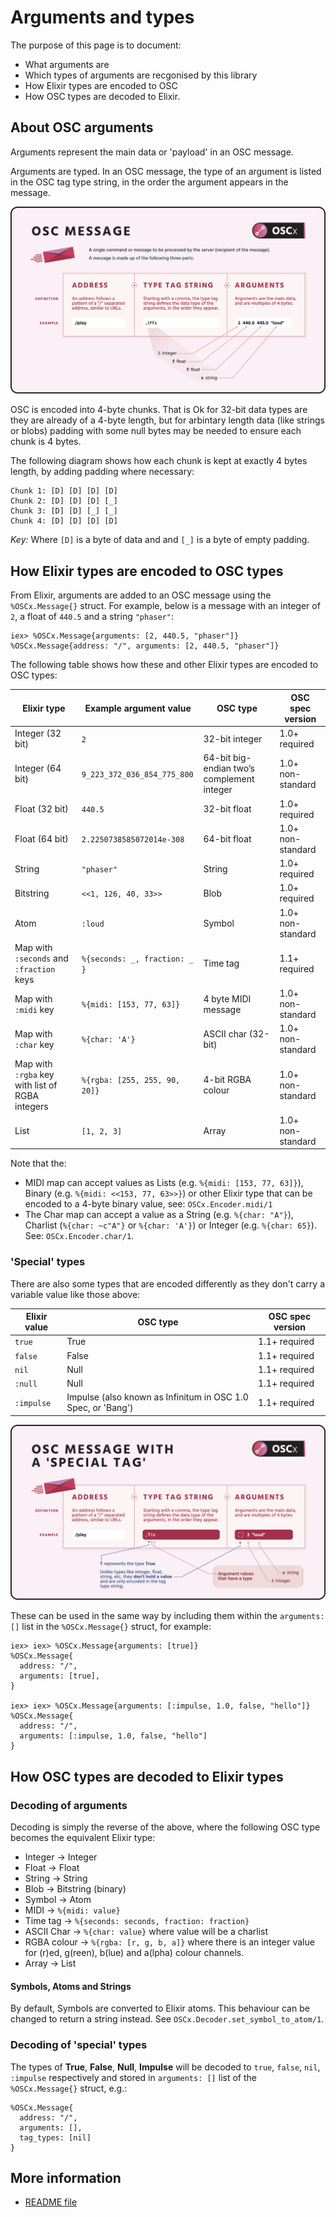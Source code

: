 # Arguments and types

The purpose of this page is to document:

- What arguments are
- Which types of arguments are recgonised by this library
- How Elixir types are encoded to OSC
- How OSC types are decoded to Elixir.

## About OSC arguments
Arguments represent the main data or 'payload' in an OSC message.

Arguments are typed. In an OSC message, the type of an argument is listed in the OSC tag type string, in the order the argument appears in the message.

![OSC message diagram](assets/osc-message.png)

OSC is encoded into 4-byte chunks. That is Ok for 32-bit data types are they are already of a 4-byte length, but for arbintary length data (like strings or blobs) padding with some null bytes may be needed to ensure each chunk is 4 bytes. 

The following diagram shows how each chunk is kept at exactly 4 bytes length, by adding padding where necessary:
```
Chunk 1: [D] [D] [D] [D]
Chunk 2: [D] [D] [D] [_]
Chunk 3: [D] [D] [_] [_]
Chunk 4: [D] [D] [D] [D]
```
*Key:* Where `[D]` is a byte of data and and `[_]` is a byte of empty padding.

## How Elixir types are encoded to OSC types
From Elixir, arguments are added to an OSC message using the `%OSCx.Message{}` struct. For example, below is a message with an integer of `2`, a float of `440.5` and a string `"phaser"`:
```
iex> %OSCx.Message{arguments: [2, 440.5, "phaser"]}
%OSCx.Message{address: "/", arguments: [2, 440.5, "phaser"]}
``` 
The following table shows how these and other Elixir types are encoded to OSC types:

| Elixir type      | Example argument value      | OSC type                                   | OSC spec version  |
| ---------------- | --------------------------- | ------------------------------------------ | ----------------- |
| Integer (32 bit) | `2`                         | 32-bit integer                             | 1.0+ required     |
| Integer (64 bit) | `9_223_372_036_854_775_800` | 64-bit big-endian two’s complement integer | 1.0+ non-standard |
| Float (32 bit)   | `440.5`                     | 32-bit float                               | 1.0+ required     |
| Float (64 bit)   | `2.2250738585072014e-308`   | 64-bit float                               | 1.0+ non-standard |
| String           | `"phaser"`                  | String                                     | 1.0+ required     |
| Bitstring        | `<<1, 126, 40, 33>>`        | Blob                                       | 1.0+ required     |
| Atom             | `:loud`                     | Symbol                                     | 1.0+ non-standard |
| Map with `:seconds` and `:fraction` keys | `%{seconds: _, fraction: _ }` | Time tag         | 1.1+ required     |
| Map with `:midi` key | `%{midi: [153, 77, 63]}` | 4 byte MIDI message                        | 1.0+ non-standard |
| Map with `:char` key | `%{char: 'A'}`            | ASCII char (32-bit)                        | 1.0+ non-standard |
| Map with `:rgba` key with list of RGBA integers | `%{rgba: [255, 255, 90, 20]}` | 4-bit RGBA colour                          | 1.0+ non-standard |
| List             | `[1, 2, 3]`                 | Array                                      | 1.0+ non-standard |

Note that the:
- MIDI map can accept values as Lists (e.g. `%{midi: [153, 77, 63]}`), Binary (e.g. `%{midi: <<153, 77, 63>>}`) or other Elixir type that can be encoded to a 4-byte binary value, see: `OSCx.Encoder.midi/1`
- The Char map can accept a value as a String (e.g. `%{char: "A"}`), Charlist (`%{char: ~c"A"}` or `%{char: 'A'}`) or Integer (e.g. `%{char: 65}`). See: `OSCx.Encoder.char/1`.

### 'Special' types
There are also some types that are encoded differently as they don't carry a variable value like those above:

| Elixir value                | OSC type                                   | OSC spec version |
| --------------------------- | ------------------------------------------ | ---------------- |
| `true`                      | True                                       | 1.1+ required    |
| `false`                     | False                                      | 1.1+ required    |
| `nil`                       | Null                                       | 1.1+ required    |
| `:null`                     | Null                                       | 1.1+ required    |
| `:impulse`                  | Impulse (also known as Infinitum in OSC 1.0 Spec, or 'Bang')  | 1.1+ required    |

![OSC message diagram](assets/osc-message-special.png)

These can be used in the same way by including them within the `arguments: []` list in the `%OSCx.Message{}` struct, for example:
```
iex> iex> %OSCx.Message{arguments: [true]}
%OSCx.Message{
  address: "/",
  arguments: [true],
}

iex> iex> %OSCx.Message{arguments: [:impulse, 1.0, false, "hello"]}
%OSCx.Message{
  address: "/",
  arguments: [:impulse, 1.0, false, "hello"]
}
```
## How OSC types are decoded to Elixir types

### Decoding of arguments
Decoding is simply the reverse of the above, where the following OSC type becomes the equivalent Elixir type:
- Integer -> Integer
- Float -> Float
- String -> String
- Blob -> Bitstring (binary)
- Symbol -> Atom
- MIDI -> `%{midi: value}`
- Time tag -> `%{seconds: seconds, fraction: fraction}`
- ASCII Char -> `%{char: value}` where value will be a charlist
- RGBA colour -> `%{rgba: [r, g, b, a]}` where there is an integer value for (r)ed, g(reen), b(lue) and a(lpha) colour channels.
- Array -> List

#### Symbols, Atoms and Strings
By default, Symbols are converted to Elixir atoms. This behaviour can be changed to return a string instead. See `OSCx.Decoder.set_symbol_to_atom/1`.

### Decoding of 'special' types
The types of **True**, **False**, **Null**, **Impulse** will be decoded to `true`, `false`, `nil`, `:impulse` respectively and stored in `arguments: []` list of the `%OSCx.Message{}` struct, e.g.:
```
%OSCx.Message{
  address: "/",
  arguments: [],
  tag_types: [nil]
}
```
## More information
- [README file](README.md)
